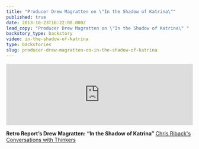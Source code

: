 ```yaml
---
title: "Producer Drew Magratten on \"In the Shadow of Katrina\""
published: true
date: 2013-10-23T16:22:00.000Z
lead_copy: "Producer Drew Magratten on \"In the Shadow of Katrina\" "
backstory_type: backstory
video: in-the-shadow-of-katrina
type: backstories
slug: producer-drew-magratten-on-in-the-shadow-of-katrina
---
```

<iframe width="100%" height="166" scrolling="no" frameborder="no" src="https://w.soundcloud.com/player/?url=https%3A//api.soundcloud.com/tracks/117400833&amp;color=ff6600&amp;show_artwork=false"></iframe>

**Retro Report’s Drew Magratten: “In the Shadow of Katrina”**
[Chris Riback's Conversations with Thinkers](http://chrisriback.com/2013/07/01/retro-reports-drew-magratten-in-the-shadow-of-katrina/)

